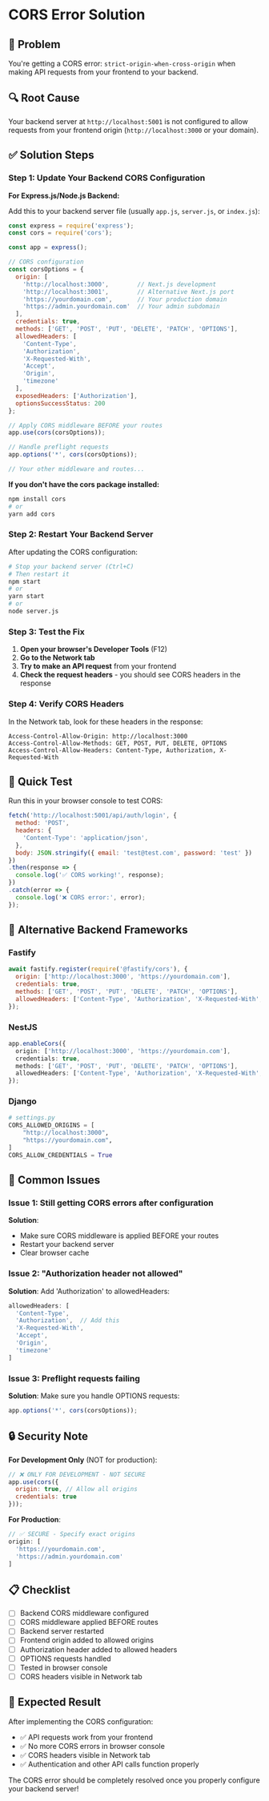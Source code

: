 # CORS Error Solution

## 🚨 Problem
You're getting a CORS error: `strict-origin-when-cross-origin` when making API requests from your frontend to your backend.

## 🔍 Root Cause
Your backend server at `http://localhost:5001` is not configured to allow requests from your frontend origin (`http://localhost:3000` or your domain).

## ✅ Solution Steps

### Step 1: Update Your Backend CORS Configuration

**For Express.js/Node.js Backend:**

Add this to your backend server file (usually `app.js`, `server.js`, or `index.js`):

```javascript
const express = require('express');
const cors = require('cors');

const app = express();

// CORS configuration
const corsOptions = {
  origin: [
    'http://localhost:3000',        // Next.js development
    'http://localhost:3001',        // Alternative Next.js port
    'https://yourdomain.com',       // Your production domain
    'https://admin.yourdomain.com'  // Your admin subdomain
  ],
  credentials: true,
  methods: ['GET', 'POST', 'PUT', 'DELETE', 'PATCH', 'OPTIONS'],
  allowedHeaders: [
    'Content-Type',
    'Authorization',
    'X-Requested-With',
    'Accept',
    'Origin',
    'timezone'
  ],
  exposedHeaders: ['Authorization'],
  optionsSuccessStatus: 200
};

// Apply CORS middleware BEFORE your routes
app.use(cors(corsOptions));

// Handle preflight requests
app.options('*', cors(corsOptions));

// Your other middleware and routes...
```

**If you don't have the cors package installed:**
```bash
npm install cors
# or
yarn add cors
```

### Step 2: Restart Your Backend Server

After updating the CORS configuration:
```bash
# Stop your backend server (Ctrl+C)
# Then restart it
npm start
# or
yarn start
# or
node server.js
```

### Step 3: Test the Fix

1. **Open your browser's Developer Tools** (F12)
2. **Go to the Network tab**
3. **Try to make an API request** from your frontend
4. **Check the request headers** - you should see CORS headers in the response

### Step 4: Verify CORS Headers

In the Network tab, look for these headers in the response:
```
Access-Control-Allow-Origin: http://localhost:3000
Access-Control-Allow-Methods: GET, POST, PUT, DELETE, OPTIONS
Access-Control-Allow-Headers: Content-Type, Authorization, X-Requested-With
```

## 🧪 Quick Test

Run this in your browser console to test CORS:

```javascript
fetch('http://localhost:5001/api/auth/login', {
  method: 'POST',
  headers: {
    'Content-Type': 'application/json',
  },
  body: JSON.stringify({ email: 'test@test.com', password: 'test' })
})
.then(response => {
  console.log('✅ CORS working!', response);
})
.catch(error => {
  console.log('❌ CORS error:', error);
});
```

## 🔧 Alternative Backend Frameworks

### Fastify
```javascript
await fastify.register(require('@fastify/cors'), {
  origin: ['http://localhost:3000', 'https://yourdomain.com'],
  credentials: true,
  methods: ['GET', 'POST', 'PUT', 'DELETE', 'PATCH', 'OPTIONS'],
  allowedHeaders: ['Content-Type', 'Authorization', 'X-Requested-With', 'Accept', 'Origin', 'timezone']
});
```

### NestJS
```typescript
app.enableCors({
  origin: ['http://localhost:3000', 'https://yourdomain.com'],
  credentials: true,
  methods: ['GET', 'POST', 'PUT', 'DELETE', 'PATCH', 'OPTIONS'],
  allowedHeaders: ['Content-Type', 'Authorization', 'X-Requested-With', 'Accept', 'Origin', 'timezone']
});
```

### Django
```python
# settings.py
CORS_ALLOWED_ORIGINS = [
    "http://localhost:3000",
    "https://yourdomain.com",
]
CORS_ALLOW_CREDENTIALS = True
```

## 🚨 Common Issues

### Issue 1: Still getting CORS errors after configuration
**Solution**: 
- Make sure CORS middleware is applied BEFORE your routes
- Restart your backend server
- Clear browser cache

### Issue 2: "Authorization header not allowed"
**Solution**: Add 'Authorization' to allowedHeaders:
```javascript
allowedHeaders: [
  'Content-Type',
  'Authorization',  // Add this
  'X-Requested-With',
  'Accept',
  'Origin',
  'timezone'
]
```

### Issue 3: Preflight requests failing
**Solution**: Make sure you handle OPTIONS requests:
```javascript
app.options('*', cors(corsOptions));
```

## 🔒 Security Note

**For Development Only** (NOT for production):
```javascript
// ❌ ONLY FOR DEVELOPMENT - NOT SECURE
app.use(cors({
  origin: true, // Allow all origins
  credentials: true
}));
```

**For Production**:
```javascript
// ✅ SECURE - Specify exact origins
origin: [
  'https://yourdomain.com',
  'https://admin.yourdomain.com'
]
```

## 📋 Checklist

- [ ] Backend CORS middleware configured
- [ ] CORS middleware applied BEFORE routes
- [ ] Backend server restarted
- [ ] Frontend origin added to allowed origins
- [ ] Authorization header added to allowed headers
- [ ] OPTIONS requests handled
- [ ] Tested in browser console
- [ ] CORS headers visible in Network tab

## 🎯 Expected Result

After implementing the CORS configuration:
- ✅ API requests work from your frontend
- ✅ No more CORS errors in browser console
- ✅ CORS headers visible in Network tab
- ✅ Authentication and other API calls function properly

The CORS error should be completely resolved once you properly configure your backend server!
